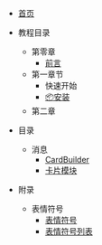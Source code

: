 - [首页](HomePage.md)

- 教程目录
  - 第零章
    - [前言](教程/第零章/Preparation.md)
  - 第一章节
    - 快速开始
    - [📦安装](教程/第一章/Install.md)
  - 第二章

- 目录
  - 消息
    - [CardBuilder](文档/消息/CardBuilder.md)
    - [卡片模块](文档/消息/CardModule.md)

- 附录
  - 表情符号
    - [表情符号](附录/表情符号/emoji.md)
    - [表情符号列表](附录/表情符号/emoji-list.md)


